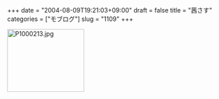 +++
date = "2004-08-09T19:21:03+09:00"
draft = false
title = "茜さす"
categories = ["モブログ"]
slug = "1109"
+++

<img src="http://ieiriblog.jugem.cc/?image=4002" class="pict" width="176" height="144" alt="P1000213.jpg" />
&nbsp;

